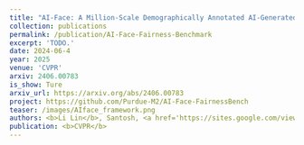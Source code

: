 ```yaml
---
title: "AI-Face: A Million-Scale Demographically Annotated AI-Generated Face Dataset and Fairness Benchmark"
collection: publications
permalink: /publication/AI-Face-Fairness-Benchmark
excerpt: 'TODO.'
date: 2024-06-4
year: 2025
venue: 'CVPR'
arxiv: 2406.00783
is_show: Ture
arxiv_url: https://arxiv.org/abs/2406.00783
project: https://github.com/Purdue-M2/AI-Face-FairnessBench
teaser: /images/AIface_framework.png
authors: <b>Li Lin</b>, Santosh, <a href='https://sites.google.com/view/xwang264/home'>Xin Wang</a>, and <a https://web.ics.purdue.edu/~hu968/'>Shu Hu 📧</a>
publication: <b>CVPR</b>
---
```


<!-- [Download paper here](https://arxiv.org/abs/2406.00783) -->

